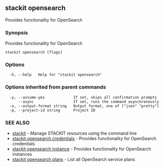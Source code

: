 ## stackit opensearch

Provides functionality for OpenSearch

### Synopsis

Provides functionality for OpenSearch

```
stackit opensearch [flags]
```

### Options

```
  -h, --help   Help for "stackit opensearch"
```

### Options inherited from parent commands

```
  -y, --assume-yes             If set, skips all confirmation prompts
      --async                  If set, runs the command asynchronously
  -o, --output-format string   Output format, one of ["json" "pretty"]
  -p, --project-id string      Project ID
```

### SEE ALSO

* [stackit](./stackit.md)	 - Manage STACKIT resources using the command line
* [stackit opensearch credentials](./stackit_opensearch_credentials.md)	 - Provides functionality for OpenSearch credentials
* [stackit opensearch instance](./stackit_opensearch_instance.md)	 - Provides functionality for OpenSearch instances
* [stackit opensearch plans](./stackit_opensearch_plans.md)	 - List all OpenSearch service plans

